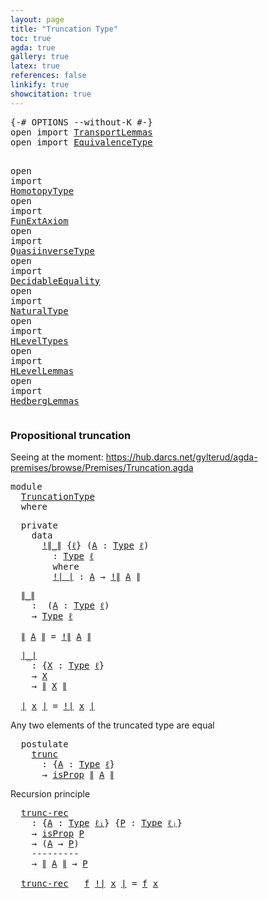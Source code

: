 ```yaml
---
layout: page
title: "Truncation Type"
toc: true
agda: true
gallery: true
latex: true
references: false
linkify: true
showcitation: true
---
```


<div class="hide" >
<pre class="Agda">
<a id="179" class="Symbol">{-#</a> <a id="183" class="Keyword">OPTIONS</a> <a id="191" class="Pragma">--without-K</a> <a id="203" class="Symbol">#-}</a>
<a id="207" class="Keyword">open</a> <a id="212" class="Keyword">import</a> <a id="219" href="TransportLemmas.html" class="Module">TransportLemmas</a>
<a id="235" class="Keyword">open</a> <a id="240" class="Keyword">import</a> <a id="247" href="EquivalenceType.html" class="Module">EquivalenceType</a>

<a id="264" class="Keyword">open</a> <a id="269" class="Keyword">import</a> <a id="276" href="HomotopyType.html" class="Module">HomotopyType</a>
<a id="289" class="Keyword">open</a> <a id="294" class="Keyword">import</a> <a id="301" href="FunExtAxiom.html" class="Module">FunExtAxiom</a>
<a id="313" class="Keyword">open</a> <a id="318" class="Keyword">import</a> <a id="325" href="QuasiinverseType.html" class="Module">QuasiinverseType</a>
<a id="342" class="Keyword">open</a> <a id="347" class="Keyword">import</a> <a id="354" href="DecidableEquality.html" class="Module">DecidableEquality</a>
<a id="372" class="Keyword">open</a> <a id="377" class="Keyword">import</a> <a id="384" href="NaturalType.html" class="Module">NaturalType</a>
<a id="396" class="Keyword">open</a> <a id="401" class="Keyword">import</a> <a id="408" href="HLevelTypes.html" class="Module">HLevelTypes</a>
<a id="420" class="Keyword">open</a> <a id="425" class="Keyword">import</a> <a id="432" href="HLevelLemmas.html" class="Module">HLevelLemmas</a>
<a id="445" class="Keyword">open</a> <a id="450" class="Keyword">import</a> <a id="457" href="HedbergLemmas.html" class="Module">HedbergLemmas</a>
</pre>
</div>

### Propositional truncation

Seeing at the moment:
https://hub.darcs.net/gylterud/agda-premises/browse/Premises/Truncation.agda

<pre class="Agda">
<a id="633" class="Keyword">module</a>
  <a id="642" href="TruncationType.html" class="Module">TruncationType</a>
  <a id="659" class="Keyword">where</a>
</pre>

<pre class="Agda">
  <a id="692" class="Keyword">private</a>
    <a id="704" class="Keyword">data</a>
      <a id="!∥_∥"></a><a id="715" href="TruncationType.html#715" class="Datatype Operator">!∥_∥</a> <a id="720" class="Symbol">{</a><a id="721" href="TruncationType.html#721" class="Bound">ℓ</a><a id="722" class="Symbol">}</a> <a id="724" class="Symbol">(</a><a id="725" href="TruncationType.html#725" class="Bound">A</a> <a id="727" class="Symbol">:</a> <a id="729" href="Intro.html#1803" class="Function">Type</a> <a id="734" href="TruncationType.html#721" class="Bound">ℓ</a><a id="735" class="Symbol">)</a>
        <a id="745" class="Symbol">:</a> <a id="747" href="Intro.html#1803" class="Function">Type</a> <a id="752" href="TruncationType.html#721" class="Bound">ℓ</a>
        <a id="762" class="Keyword">where</a>
        <a id="!∥_∥.!∣_∣"></a><a id="776" href="TruncationType.html#776" class="InductiveConstructor Operator">!∣_∣</a> <a id="781" class="Symbol">:</a> <a id="783" href="TruncationType.html#725" class="Bound">A</a> <a id="785" class="Symbol">→</a> <a id="787" href="TruncationType.html#715" class="Datatype Operator">!∥</a> <a id="790" href="TruncationType.html#725" class="Bound">A</a> <a id="792" href="TruncationType.html#715" class="Datatype Operator">∥</a>
</pre>

<pre class="Agda">
  <a id="∥_∥"></a><a id="821" href="TruncationType.html#821" class="Function Operator">∥_∥</a>
    <a id="829" class="Symbol">:</a>  <a id="832" class="Symbol">(</a><a id="833" href="TruncationType.html#833" class="Bound">A</a> <a id="835" class="Symbol">:</a> <a id="837" href="Intro.html#1803" class="Function">Type</a> <a id="842" href="Intro.html#2243" class="Generalizable">ℓ</a><a id="843" class="Symbol">)</a>
    <a id="849" class="Symbol">→</a> <a id="851" href="Intro.html#1803" class="Function">Type</a> <a id="856" href="Intro.html#2243" class="Generalizable">ℓ</a>

  <a id="861" href="TruncationType.html#821" class="Function Operator">∥</a> <a id="863" href="TruncationType.html#863" class="Bound">A</a> <a id="865" href="TruncationType.html#821" class="Function Operator">∥</a> <a id="867" class="Symbol">=</a> <a id="869" href="TruncationType.html#715" class="Datatype Operator">!∥</a> <a id="872" href="TruncationType.html#863" class="Bound">A</a> <a id="874" href="TruncationType.html#715" class="Datatype Operator">∥</a>
</pre>

<pre class="Agda">
  <a id="∣_∣"></a><a id="903" href="TruncationType.html#903" class="Function Operator">∣_∣</a>
    <a id="911" class="Symbol">:</a> <a id="913" class="Symbol">{</a><a id="914" href="TruncationType.html#914" class="Bound">X</a> <a id="916" class="Symbol">:</a> <a id="918" href="Intro.html#1803" class="Function">Type</a> <a id="923" href="Intro.html#2243" class="Generalizable">ℓ</a><a id="924" class="Symbol">}</a>
    <a id="930" class="Symbol">→</a> <a id="932" href="TruncationType.html#914" class="Bound">X</a>
    <a id="938" class="Symbol">→</a> <a id="940" href="TruncationType.html#821" class="Function Operator">∥</a> <a id="942" href="TruncationType.html#914" class="Bound">X</a> <a id="944" href="TruncationType.html#821" class="Function Operator">∥</a>

  <a id="949" href="TruncationType.html#903" class="Function Operator">∣</a> <a id="951" href="TruncationType.html#951" class="Bound">x</a> <a id="953" href="TruncationType.html#903" class="Function Operator">∣</a> <a id="955" class="Symbol">=</a> <a id="957" href="TruncationType.html#776" class="InductiveConstructor Operator">!∣</a> <a id="960" href="TruncationType.html#951" class="Bound">x</a> <a id="962" href="TruncationType.html#776" class="InductiveConstructor Operator">∣</a>
</pre>

Any two elements of the truncated type are equal

<pre class="Agda">
  <a id="1041" class="Keyword">postulate</a>
    <a id="trunc"></a><a id="1055" href="TruncationType.html#1055" class="Postulate">trunc</a>
      <a id="1067" class="Symbol">:</a> <a id="1069" class="Symbol">{</a><a id="1070" href="TruncationType.html#1070" class="Bound">A</a> <a id="1072" class="Symbol">:</a> <a id="1074" href="Intro.html#1803" class="Function">Type</a> <a id="1079" href="Intro.html#2243" class="Generalizable">ℓ</a><a id="1080" class="Symbol">}</a>
      <a id="1088" class="Symbol">→</a> <a id="1090" href="HLevelTypes.html#1162" class="Function">isProp</a> <a id="1097" href="TruncationType.html#821" class="Function Operator">∥</a> <a id="1099" href="TruncationType.html#1070" class="Bound">A</a> <a id="1101" href="TruncationType.html#821" class="Function Operator">∥</a>
</pre>

Recursion principle
<pre class="Agda">
  <a id="trunc-rec"></a><a id="1150" href="TruncationType.html#1150" class="Function">trunc-rec</a>
    <a id="1164" class="Symbol">:</a> <a id="1166" class="Symbol">{</a><a id="1167" href="TruncationType.html#1167" class="Bound">A</a> <a id="1169" class="Symbol">:</a> <a id="1171" href="Intro.html#1803" class="Function">Type</a> <a id="1176" href="Intro.html#2245" class="Generalizable">ℓᵢ</a><a id="1178" class="Symbol">}</a> <a id="1180" class="Symbol">{</a><a id="1181" href="TruncationType.html#1181" class="Bound">P</a> <a id="1183" class="Symbol">:</a> <a id="1185" href="Intro.html#1803" class="Function">Type</a> <a id="1190" href="Intro.html#2248" class="Generalizable">ℓⱼ</a><a id="1192" class="Symbol">}</a>
    <a id="1198" class="Symbol">→</a> <a id="1200" href="HLevelTypes.html#1162" class="Function">isProp</a> <a id="1207" href="TruncationType.html#1181" class="Bound">P</a>
    <a id="1213" class="Symbol">→</a> <a id="1215" class="Symbol">(</a><a id="1216" href="TruncationType.html#1167" class="Bound">A</a> <a id="1218" class="Symbol">→</a> <a id="1220" href="TruncationType.html#1181" class="Bound">P</a><a id="1221" class="Symbol">)</a>
    <a id="1227" class="Comment">---------</a>
    <a id="1241" class="Symbol">→</a> <a id="1243" href="TruncationType.html#821" class="Function Operator">∥</a> <a id="1245" href="TruncationType.html#1167" class="Bound">A</a> <a id="1247" href="TruncationType.html#821" class="Function Operator">∥</a> <a id="1249" class="Symbol">→</a> <a id="1251" href="TruncationType.html#1181" class="Bound">P</a>

  <a id="1256" href="TruncationType.html#1150" class="Function">trunc-rec</a> <a id="1266" class="Symbol">_</a> <a id="1268" href="TruncationType.html#1268" class="Bound">f</a> <a id="1270" href="TruncationType.html#776" class="InductiveConstructor Operator">!∣</a> <a id="1273" href="TruncationType.html#1273" class="Bound">x</a> <a id="1275" href="TruncationType.html#776" class="InductiveConstructor Operator">∣</a> <a id="1277" class="Symbol">=</a> <a id="1279" href="TruncationType.html#1268" class="Bound">f</a> <a id="1281" href="TruncationType.html#1273" class="Bound">x</a>
</pre>
